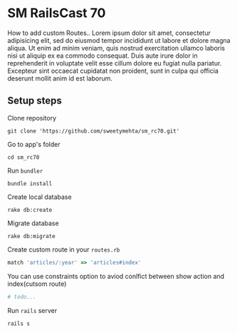 SM RailsCast 70
===============

How to add custom Routes..
Lorem ipsum dolor sit amet, consectetur adipisicing elit, sed do eiusmod
tempor incididunt ut labore et dolore magna aliqua. Ut enim ad minim veniam,
quis nostrud exercitation ullamco laboris nisi ut aliquip ex ea commodo
consequat. Duis aute irure dolor in reprehenderit in voluptate velit esse
cillum dolore eu fugiat nulla pariatur. Excepteur sint occaecat cupidatat non
proident, sunt in culpa qui officia deserunt mollit anim id est laborum.


Setup steps
------------

Clone repository

```
git clone 'https://github.com/sweetymehta/sm_rc70.git'
```

Go to app's folder
```
cd sm_rc70
```

Run `bundler`
```
bundle install
```

Create local database
```
rake db:create
```

Migrate database
```
rake db:migrate
```

Create custom route in your `routes.rb`
```ruby
match 'articles/:year' => 'articles#index'
```

You can use constraints option to aviod conlfict between show action and index(cutsom route)
```ruby
# todo...
```

Run `rails` server
```
rails s
```

